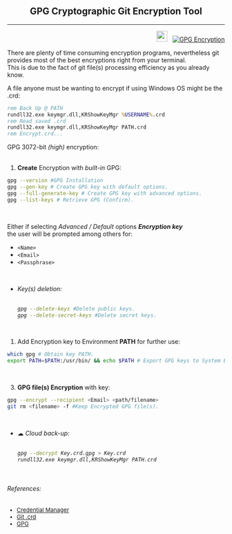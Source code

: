<div align="center"><h2><b>GPG Cryptographic Git Encryption Tool</h2></div></b>

---

<div align="right">

[<img width="25px" src="https://upload.wikimedia.org/wikipedia/commons/thumb/1/15/Logo_windows_simples.svg/2280px-Logo_windows_simples.svg.png?f=webp">](https://www.microsoft.com/en-us/windows/) &nbsp; [![GPG Encryption](https://img.shields.io/badge/GPG_Encryption-0093D6?style=flat&amp;logo=gnu-privacy-guard&amp;logoColor=white)](https://www.gnupg.org/)

</div>

There are plenty of time consuming encryption programs, nevertheless git provides most of the best encryptions right from your terminal. <br>
This is due to the fact of git file(s) processing efficiency as you already know. <br>

A file anyone must be wanting to encrypt if using Windows OS might be the .crd: <br>

``` cmd
rem Back Up @ PATH
rundll32.exe keymgr.dll,KRShowKeyMgr %USERNAME%.crd 
rem Read saved .crd
rundll32.exe keymgr.dll,KRShowKeyMgr PATH.crd
rem Encrypt.crd...
```

GPG 3072-bit <i>(high)</i> encryption: <br><br>

1. <b>Create</b> Encryption with <i>built-in</i> GPG:

``` bash
gpg --version #GPG Installation
gpg --gen-key # Create GPG key with default options.
gpg --full-generate-key # Create GPG key with advanced options.
gpg --list-keys # Retrieve GPG (Confirm).  
```
<br>

Either if selecting <i>Advanced / Default</i> options <i><b>Encryption key</i></b> <br>
the user will be prompted among others for: <br>

+ `<Name>`
+ `<Email>`
+ `<Passphrase>`

<br>

+ <i>Key(s) deletion:  <br><br>

    ``` bash
    gpg --delete-keys #Delete public keys.
    gpg --delete-secret-keys #Delete secret keys.
    ```

</i>
<br>

1. Add Encryption key to Environment <b>PATH</b> for further use:

``` bash
which gpg # Obtain key PATH.
export PATH=$PATH:/usr/bin/ && echo $PATH # Export GPG keys to System Env & confirm.   
```

<br>

3. <b>GPG file(s) Encryption</b> with key:

``` bash
gpg --encrypt --recipient <Email> <path/filename>
git rm <filename> -f #Keep Encrypted GPG file(s).
```

<br>

+ &#9729;<i> Cloud back-up: <br><br>

    ``` bash
    gpg --decrypt Key.crd.gpg > Key.crd
    rundll32.exe keymgr.dll,KRShowKeyMgr PATH.crd
    ```
    
</i>
<br>

###### References:

<font size="2">

+ [Credential Manager](https://github.com/microsoft/Git-Credential-Manager-for-Windows)<br>
+ [Git .crd](https://github.com/microsoft/Git-Credential-Manager-for-Windows)<br>
+ [GPG](https://www.gnupg.org)<br>
</font>


